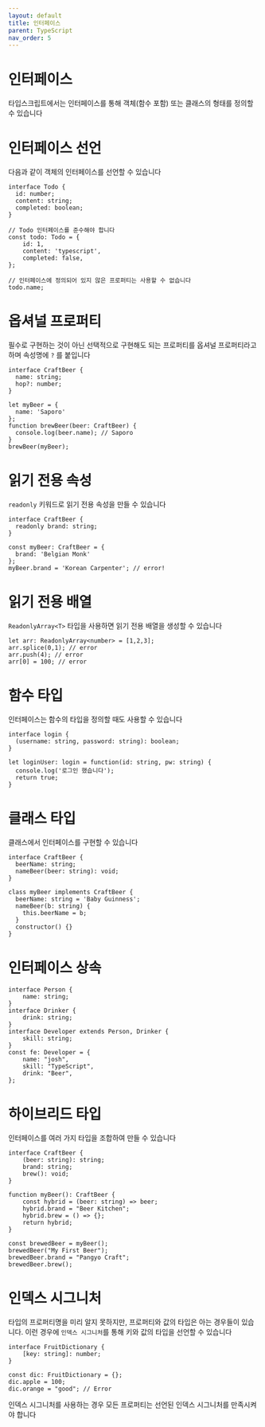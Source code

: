 ```yaml
---
layout: default
title: 인터페이스
parent: TypeScript
nav_order: 5
---
```



# 인터페이스

타입스크립트에서는 인터페이스를 통해 객체(함수 포함) 또는 클래스의 형태를 정의할 수 있습니다

# 인터페이스 선언

다음과 같이 객체의 인터페이스를 선언할 수 있습니다

```tsx
interface Todo {
  id: number;
  content: string;
  completed: boolean;
}

// Todo 인터페이스를 준수해야 합니다
const todo: Todo = { 
	id: 1,
	content: 'typescript',
	completed: false,
};

// 인터페이스에 정의되어 있지 않은 프로퍼티는 사용할 수 없습니다
todo.name;
```

# 옵셔널 프로퍼티

필수로 구현하는 것이 아닌 선택적으로 구현해도 되는 프로퍼티를 옵셔널 프로퍼티라고 하며 속성명에 `?` 를 붙입니다

```tsx
interface CraftBeer {
  name: string;
  hop?: number;  
}

let myBeer = {
  name: 'Saporo'
};
function brewBeer(beer: CraftBeer) {
  console.log(beer.name); // Saporo
}
brewBeer(myBeer);
```

# 읽기 전용 속성

`readonly` 키워드로 읽기 전용 속성을 만들 수 있습니다

```tsx
interface CraftBeer {
  readonly brand: string;
}

const myBeer: CraftBeer = {
  brand: 'Belgian Monk'
};
myBeer.brand = 'Korean Carpenter'; // error!
```

# 읽기 전용 배열

`ReadonlyArray<T>` 타입을 사용하면 읽기 전용 배열을 생성할 수 있습니다

```tsx
let arr: ReadonlyArray<number> = [1,2,3];
arr.splice(0,1); // error
arr.push(4); // error
arr[0] = 100; // error
```

# 함수 타입

인터페이스는 함수의 타입을 정의할 때도 사용할 수 있습니다

```tsx
interface login {
  (username: string, password: string): boolean;
}

let loginUser: login = function(id: string, pw: string) {
  console.log('로그인 했습니다');
  return true;
}
```

# 클래스 타입

클래스에서 인터페이스를 구현할 수 있습니다

```tsx
interface CraftBeer {
  beerName: string;
  nameBeer(beer: string): void;
}

class myBeer implements CraftBeer {
  beerName: string = 'Baby Guinness';
  nameBeer(b: string) {
    this.beerName = b;
  }
  constructor() {}
}
```

# 인터페이스 상속

```tsx
interface Person {
    name: string;
}
interface Drinker {
    drink: string;
}
interface Developer extends Person, Drinker {
    skill: string;
}
const fe: Developer = {
    name: "josh",
    skill: "TypeScript",
    drink: "Beer",
};
```

# 하이브리드 타입

인터페이스를 여러 가지 타입을 조합하여 만들 수 있습니다

```tsx
interface CraftBeer {
    (beer: string): string;
    brand: string;
    brew(): void;
}

function myBeer(): CraftBeer {
    const hybrid = (beer: string) => beer;
    hybrid.brand = "Beer Kitchen";
    hybrid.brew = () => {};
    return hybrid;
}

const brewedBeer = myBeer();
brewedBeer("My First Beer");
brewedBeer.brand = "Pangyo Craft";
brewedBeer.brew();
```

# 인덱스 시그니처

타입의 프로퍼티명을 미리 알지 못하지만, 프로퍼티와 값의 타입은 아는 경우들이 있습니다. 이런 경우에 `인덱스 시그니처`를 통해 키와 값의 타입을 선언할 수 있습니다

```tsx
interface FruitDictionary {
    [key: string]: number;
}

const dic: FruitDictionary = {};
dic.apple = 100;
dic.orange = "good"; // Error
```

인덱스 시그니처를 사용하는 경우 모든 프로퍼티는 선언된 인덱스 시그니처를 만족시켜야 합니다